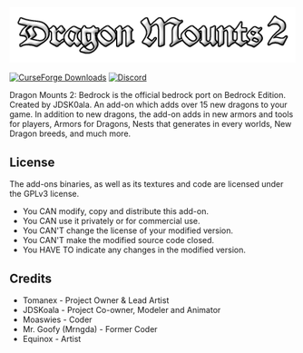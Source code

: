 ![LOG0](Dm2RP/textures/ui/title.png)

[![CurseForge Downloads](https://img.shields.io/curseforge/dt/1124643?logo=Curseforge&label=CurseForge&labelColor=Gray)](https://www.curseforge.com/minecraft-bedrock/addons/dragon-mounts-2)
[![Discord](https://img.shields.io/discord/1293105990476103720?logo=Discord&logoColor=white&label=Discord&labelColor=%235865F2)](https://discord.gg/Ewm8aTTJ3K)

Dragon Mounts 2: Bedrock is the official bedrock port on Bedrock Edition. Created by JDSK0ala. An add-on which adds over 15 new dragons to your game. In addition to new dragons, the add-on adds in new armors and tools for players, Armors for Dragons, Nests that generates in every worlds, New Dragon breeds, and much more.

## License
The add-ons binaries, as well as its textures and code are licensed under the GPLv3 license.

- You CAN modify, copy and distribute this add-on.
- You CAN use it privately or for commercial use.
- You CAN'T change the license of your modified version.
- You CAN'T make the modified source code closed.
- You HAVE TO indicate any changes in the modified version.

## Credits
- Tomanex - Project Owner & Lead Artist
- JDSKoala - Project Co-owner, Modeler and Animator
- Moaswies - Coder
- Mr. Goofy (Mrngda) - Former Coder
- Equinox - Artist
